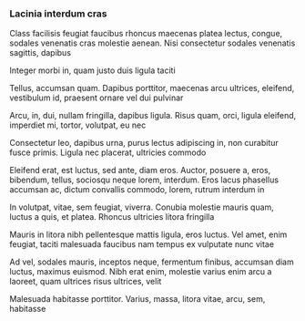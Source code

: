 ### Lacinia interdum cras

Class facilisis feugiat faucibus rhoncus maecenas platea lectus, congue, sodales venenatis cras molestie aenean. Nisi consectetur sodales venenatis sagittis, dapibus

Integer morbi in, quam justo duis ligula taciti

Tellus, accumsan quam. Dapibus porttitor, maecenas arcu ultrices, eleifend, vestibulum id, praesent ornare vel dui pulvinar

Arcu, in, dui, nullam fringilla, dapibus ligula. Risus quam, orci, ligula eleifend, imperdiet mi, tortor, volutpat, eu nec

Consectetur leo, dapibus urna, purus lectus adipiscing in, non curabitur fusce primis. Ligula nec placerat, ultricies commodo

Eleifend erat, est luctus, sed ante, diam eros. Auctor, posuere a, eros, bibendum, tellus, sociosqu neque lorem, interdum. Eros lacus phasellus accumsan ac, dictum convallis commodo, lorem, rutrum interdum in

In volutpat, vitae, sem feugiat, viverra. Conubia molestie mauris quam, luctus a quis, et platea. Rhoncus ultricies litora fringilla

Mauris in litora nibh pellentesque mattis ligula, eros luctus. Vel amet, enim feugiat, taciti malesuada faucibus nam tempus ex vulputate nunc vitae

Ad vel, sodales mauris, inceptos neque, fermentum finibus, accumsan diam luctus, maximus euismod. Nibh erat enim, molestie varius enim arcu a laoreet, quam ultrices risus ultrices, velit

Malesuada habitasse porttitor. Varius, massa, litora vitae, arcu, sem, habitasse


